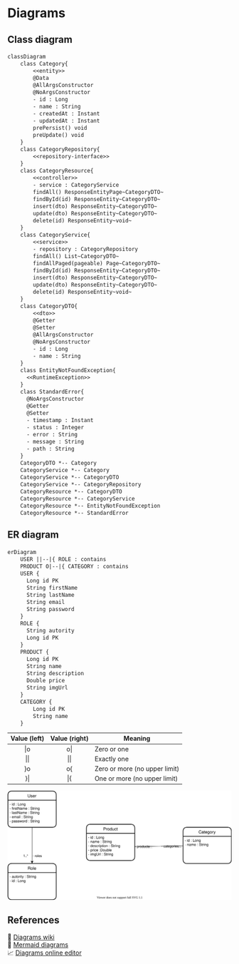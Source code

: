 # Diagrams

## Class diagram

```mermaid
classDiagram
    class Category{
        <<entity>>
        @Data
        @AllArgsConstructor
        @NoArgsConstructor
        - id : Long
        - name : String
        - createdAt : Instant
        - updatedAt : Instant
        prePersist() void
        preUpdate() void
    }
    class CategoryRepository{
        <<repository-interface>>
    }
    class CategoryResource{
        <<controller>>
        - service : CategoryService
        findAll() ResponseEntityPage~CategoryDTO~
        findById(id) ResponseEntity~CategoryDTO~
        insert(dto) ResponseEntity~CategoryDTO~
        update(dto) ResponseEntity~CategoryDTO~
        delete(id) ResponseEntity~void~
    }
    class CategoryService{
        <<service>>
        - repository : CategoryRepository
        findAll() List~CategoryDTO~
        findAllPaged(pageable) Page~CategoryDTO~
        findById(id) ResponseEntity~CategoryDTO~
        insert(dto) ResponseEntity~CategoryDTO~
        update(dto) ResponseEntity~CategoryDTO~
        delete(id) ResponseEntity~void~
    }
    class CategoryDTO{
        <<dto>>
        @Getter
        @Setter
        @AllArgsConstructor
        @NoArgsConstructor
        - id : Long
        - name : String
    }
    class EntityNotFoundException{
      <<RuntimeException>>
    }
    class StandardError{
      @NoArgsConstructor
      @Getter
      @Setter
      - timestamp : Instant
      - status : Integer
      - error : String
      - message : String
      - path : String
    }
    CategoryDTO *-- Category
    CategoryService *-- Category
    CategoryService *-- CategoryDTO
    CategoryService *-- CategoryRepository    
    CategoryResource *-- CategoryDTO
    CategoryResource *-- CategoryService
    CategoryResource *-- EntityNotFoundException
    CategoryResource *-- StandardError
  ```
## ER diagram

```mermaid
erDiagram
    USER ||--|{ ROLE : contains
    PRODUCT O|--|{ CATEGORY : contains
    USER {
      Long id PK
      String firstName
      String lastName
      String email
      String password
    }
    ROLE {
      String autority
      Long id PK
    }
    PRODUCT {
      Long id PK
      String name
      String description
      Double price
      String imgUrl
    }
    CATEGORY {
        Long id PK
        String name
    }
```

| Value (left) |	Value (right) |	Meaning |
| :------: | :------: | --- |
| \|o | o\| | 	Zero or one |
| \|\|| \|\||	Exactly one |
| }o	| o{	|  Zero or more (no upper limit) |
| }\|	| \|{ |	One or more (no upper limit) |

![Entities diagram](EntitiesER.drawio.svg)

## References

:link: [Diagrams wiki](https://github.com/jocile/catalog/wiki/Diagrams)\
:memo: [Mermaid diagrams](https://mermaid-js.github.io/)\
:chart_with_upwards_trend: [Diagrams online editor](https://mermaid-js.github.io/mermaid-live-editor/edit#pako:eNpVkM1qw0AMhF9F6NRC_AI-FBo7zSXQQHLz-iC8cnZJ9oe1TAm2373rmkKrk9B8MwyasAuascRbomjgWisPed6byiQ7iKOhhaJ4m48s4ILn5wz7l2OAwYQYrb-9bvx-haCaTivGIMb6-7JJ1Y__0_MMdXOiKCG2f5XrV5jh0NizyfH_FZM4uz6ansqeio4SVJRa3KHj5MjqXHtaDQrFsGOFZV419zQ-RKHyS0bHqEn4oK2EhDnmMfAOaZRwefoOS0kj_0K1pfwFtx2XbzAdW4g)
